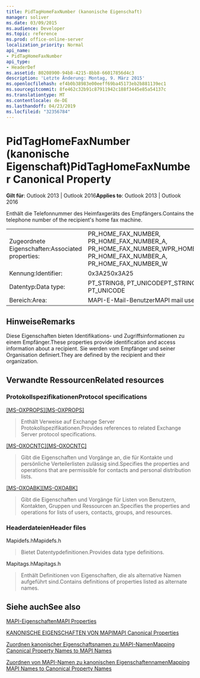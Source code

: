 ```yaml
---
title: PidTagHomeFaxNumber (kanonische Eigenschaft)
manager: soliver
ms.date: 03/09/2015
ms.audience: Developer
ms.topic: reference
ms.prod: office-online-server
localization_priority: Normal
api_name:
- PidTagHomeFaxNumber
api_type:
- HeaderDef
ms.assetid: 80208900-94b8-4215-8bb8-66017856d4c3
description: 'Letzte Änderung: Montag, 9. März 2015'
ms.openlocfilehash: ef4b0b38983e00eeff69ba45173eb2b881139ec1
ms.sourcegitcommit: 8fe462c32b91c87911942c188f3445e85a54137c
ms.translationtype: MT
ms.contentlocale: de-DE
ms.lasthandoff: 04/23/2019
ms.locfileid: "32356784"
---
```

# <a name="pidtaghomefaxnumber-canonical-property"></a><span data-ttu-id="0cc38-103">PidTagHomeFaxNumber (kanonische Eigenschaft)</span><span class="sxs-lookup"><span data-stu-id="0cc38-103">PidTagHomeFaxNumber Canonical Property</span></span>

  
  
<span data-ttu-id="0cc38-104">**Gilt für**: Outlook 2013 | Outlook 2016</span><span class="sxs-lookup"><span data-stu-id="0cc38-104">**Applies to**: Outlook 2013 | Outlook 2016</span></span> 
  
<span data-ttu-id="0cc38-105">Enthält die Telefonnummer des Heimfaxgeräts des Empfängers.</span><span class="sxs-lookup"><span data-stu-id="0cc38-105">Contains the telephone number of the recipient's home fax machine.</span></span> 
  
|||
|:-----|:-----|
|<span data-ttu-id="0cc38-106">Zugeordnete Eigenschaften:</span><span class="sxs-lookup"><span data-stu-id="0cc38-106">Associated properties:</span></span>  <br/> |<span data-ttu-id="0cc38-107">PR_HOME_FAX_NUMBER, PR_HOME_FAX_NUMBER_A, PR_HOME_FAX_NUMBER_W</span><span class="sxs-lookup"><span data-stu-id="0cc38-107">PR_HOME_FAX_NUMBER, PR_HOME_FAX_NUMBER_A, PR_HOME_FAX_NUMBER_W</span></span>  <br/> |
|<span data-ttu-id="0cc38-108">Kennung:</span><span class="sxs-lookup"><span data-stu-id="0cc38-108">Identifier:</span></span>  <br/> |<span data-ttu-id="0cc38-109">0x3A25</span><span class="sxs-lookup"><span data-stu-id="0cc38-109">0x3A25</span></span>  <br/> |
|<span data-ttu-id="0cc38-110">Datentyp:</span><span class="sxs-lookup"><span data-stu-id="0cc38-110">Data type:</span></span>  <br/> |<span data-ttu-id="0cc38-111">PT_STRING8, PT_UNICODE</span><span class="sxs-lookup"><span data-stu-id="0cc38-111">PT_STRING8, PT_UNICODE</span></span>  <br/> |
|<span data-ttu-id="0cc38-112">Bereich:</span><span class="sxs-lookup"><span data-stu-id="0cc38-112">Area:</span></span>  <br/> |<span data-ttu-id="0cc38-113">MAPI-E-Mail-Benutzer</span><span class="sxs-lookup"><span data-stu-id="0cc38-113">MAPI mail user</span></span>  <br/> |
   
## <a name="remarks"></a><span data-ttu-id="0cc38-114">Hinweise</span><span class="sxs-lookup"><span data-stu-id="0cc38-114">Remarks</span></span>

<span data-ttu-id="0cc38-115">Diese Eigenschaften bieten Identifikations- und Zugriffsinformationen zu einem Empfänger.</span><span class="sxs-lookup"><span data-stu-id="0cc38-115">These properties provide identification and access information about a recipient.</span></span> <span data-ttu-id="0cc38-116">Sie werden vom Empfänger und seiner Organisation definiert.</span><span class="sxs-lookup"><span data-stu-id="0cc38-116">They are defined by the recipient and their organization.</span></span> 
  
## <a name="related-resources"></a><span data-ttu-id="0cc38-117">Verwandte Ressourcen</span><span class="sxs-lookup"><span data-stu-id="0cc38-117">Related resources</span></span>

### <a name="protocol-specifications"></a><span data-ttu-id="0cc38-118">Protokollspezifikationen</span><span class="sxs-lookup"><span data-stu-id="0cc38-118">Protocol specifications</span></span>

<span data-ttu-id="0cc38-119">[[MS-OXPROPS]](https://msdn.microsoft.com/library/f6ab1613-aefe-447d-a49c-18217230b148%28Office.15%29.aspx)</span><span class="sxs-lookup"><span data-stu-id="0cc38-119">[[MS-OXPROPS]](https://msdn.microsoft.com/library/f6ab1613-aefe-447d-a49c-18217230b148%28Office.15%29.aspx)</span></span>
  
> <span data-ttu-id="0cc38-120">Enthält Verweise auf Exchange Server Protokollspezifikationen.</span><span class="sxs-lookup"><span data-stu-id="0cc38-120">Provides references to related Exchange Server protocol specifications.</span></span>
    
<span data-ttu-id="0cc38-121">[[MS-OXOCNTC]](https://msdn.microsoft.com/library/9b636532-9150-4836-9635-9c9b756c9ccf%28Office.15%29.aspx)</span><span class="sxs-lookup"><span data-stu-id="0cc38-121">[[MS-OXOCNTC]](https://msdn.microsoft.com/library/9b636532-9150-4836-9635-9c9b756c9ccf%28Office.15%29.aspx)</span></span>
  
> <span data-ttu-id="0cc38-122">Gibt die Eigenschaften und Vorgänge an, die für Kontakte und persönliche Verteilerlisten zulässig sind.</span><span class="sxs-lookup"><span data-stu-id="0cc38-122">Specifies the properties and operations that are permissible for contacts and personal distribution lists.</span></span>
    
<span data-ttu-id="0cc38-123">[[MS-OXOABK]](https://msdn.microsoft.com/library/f4cf9b4c-9232-4506-9e71-2270de217614%28Office.15%29.aspx)</span><span class="sxs-lookup"><span data-stu-id="0cc38-123">[[MS-OXOABK]](https://msdn.microsoft.com/library/f4cf9b4c-9232-4506-9e71-2270de217614%28Office.15%29.aspx)</span></span>
  
> <span data-ttu-id="0cc38-124">Gibt die Eigenschaften und Vorgänge für Listen von Benutzern, Kontakten, Gruppen und Ressourcen an.</span><span class="sxs-lookup"><span data-stu-id="0cc38-124">Specifies the properties and operations for lists of users, contacts, groups, and resources.</span></span>
    
### <a name="header-files"></a><span data-ttu-id="0cc38-125">Headerdateien</span><span class="sxs-lookup"><span data-stu-id="0cc38-125">Header files</span></span>

<span data-ttu-id="0cc38-126">Mapidefs.h</span><span class="sxs-lookup"><span data-stu-id="0cc38-126">Mapidefs.h</span></span>
  
> <span data-ttu-id="0cc38-127">Bietet Datentypdefinitionen.</span><span class="sxs-lookup"><span data-stu-id="0cc38-127">Provides data type definitions.</span></span>
    
<span data-ttu-id="0cc38-128">Mapitags.h</span><span class="sxs-lookup"><span data-stu-id="0cc38-128">Mapitags.h</span></span>
  
> <span data-ttu-id="0cc38-129">Enthält Definitionen von Eigenschaften, die als alternative Namen aufgeführt sind.</span><span class="sxs-lookup"><span data-stu-id="0cc38-129">Contains definitions of properties listed as alternate names.</span></span>
    
## <a name="see-also"></a><span data-ttu-id="0cc38-130">Siehe auch</span><span class="sxs-lookup"><span data-stu-id="0cc38-130">See also</span></span>



[<span data-ttu-id="0cc38-131">MAPI-Eigenschaften</span><span class="sxs-lookup"><span data-stu-id="0cc38-131">MAPI Properties</span></span>](mapi-properties.md)
  
[<span data-ttu-id="0cc38-132">KANONISCHE EIGENSCHAFTEN VON MAPI</span><span class="sxs-lookup"><span data-stu-id="0cc38-132">MAPI Canonical Properties</span></span>](mapi-canonical-properties.md)
  
[<span data-ttu-id="0cc38-133">Zuordnen kanonischer Eigenschaftsnamen zu MAPI-Namen</span><span class="sxs-lookup"><span data-stu-id="0cc38-133">Mapping Canonical Property Names to MAPI Names</span></span>](mapping-canonical-property-names-to-mapi-names.md)
  
[<span data-ttu-id="0cc38-134">Zuordnen von MAPI-Namen zu kanonischen Eigenschaftennamen</span><span class="sxs-lookup"><span data-stu-id="0cc38-134">Mapping MAPI Names to Canonical Property Names</span></span>](mapping-mapi-names-to-canonical-property-names.md)

